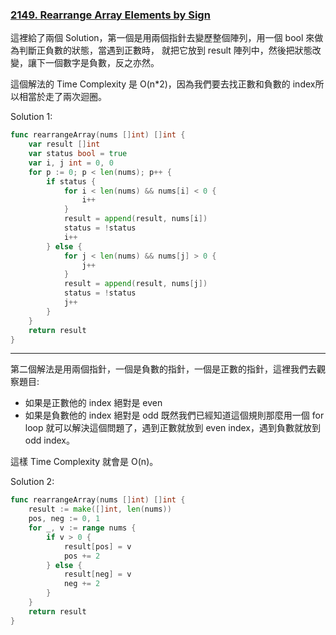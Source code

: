 ### [2149. Rearrange Array Elements by Sign]

這裡給了兩個 Solution，第一個是用兩個指針去變歷整個陣列，用一個 bool 來做為判斷正負數的狀態，當遇到正數時，
就把它放到 result 陣列中，然後把狀態改變，讓下一個數字是負數，反之亦然。

這個解法的 Time Complexity 是 O(n*2)，因為我們要去找正數和負數的 index所以相當於走了兩次迴圈。

Solution 1:
```go
func rearrangeArray(nums []int) []int {
	var result []int
	var status bool = true
	var i, j int = 0, 0
	for p := 0; p < len(nums); p++ {
		if status {
			for i < len(nums) && nums[i] < 0 {
				i++
			}
			result = append(result, nums[i])
			status = !status
			i++
		} else {
			for j < len(nums) && nums[j] > 0 {
				j++
			}
			result = append(result, nums[j])
			status = !status
			j++
		}
	}
	return result
}
```

---

第二個解法是用兩個指針，一個是負數的指針，一個是正數的指針，這裡我們去觀察題目:
-   如果是正數他的 index 絕對是 even
-   如果是負數他的 index 絕對是 odd
既然我們已經知道這個規則那麼用一個 for loop 就可以解決這個問題了，遇到正數就放到 even index，遇到負數就放到 odd index。

這樣 Time Complexity 就會是 O(n)。

Solution 2:
```go
func rearrangeArray(nums []int) []int {
	result := make([]int, len(nums))
	pos, neg := 0, 1
	for _, v := range nums {
		if v > 0 {
			result[pos] = v
			pos += 2
		} else {
			result[neg] = v
			neg += 2
		}
	}
	return result
}

```

[2149. Rearrange Array Elements by Sign]: https://leetcode.com/problems/rearrange-array-elements-by-sign/
